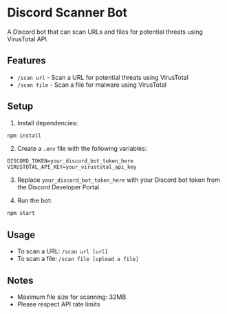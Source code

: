# Discord Scanner Bot

A Discord bot that can scan URLs and files for potential threats using VirusTotal API.

## Features

- `/scan url` - Scan a URL for potential threats using VirusTotal
- `/scan file` - Scan a file for malware using VirusTotal

## Setup

1. Install dependencies:
```bash
npm install
```

2. Create a `.env` file with the following variables:
```
DISCORD_TOKEN=your_discord_bot_token_here
VIRUSTOTAL_API_KEY=your_virustotal_api_key
```

3. Replace `your_discord_bot_token_here` with your Discord bot token from the Discord Developer Portal.

4. Run the bot:
```bash
npm start
```

## Usage

- To scan a URL: `/scan url [url]`
- To scan a file: `/scan file [upload a file]`

## Notes

- Maximum file size for scanning: 32MB
- Please respect API rate limits 